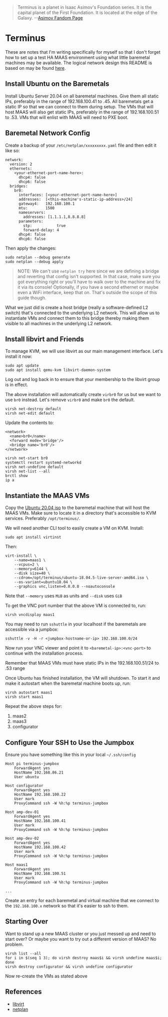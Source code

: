 > Terminus is a planet in Isaac Asimov's Foundation series. It is the
> capital planet of the First Foundation. It is located at the edge of
> the Galaxy. --[Asimov Fandom Page](https://asimov.fandom.com/wiki/Terminus)


Terminus
========

These are notes that I'm writing specifically for myself so that I don't
forget how to set up a test HA MAAS environment using what little baremetal
machines may be available. The logical network design this README is based
on may be found [here](https://docs.google.com/drawings/d/1IYXyQ_sG0gMksttrtztyzmbRIbm7ZwDBmN6bXXkeS-Y/edit).


Install Ubuntu on the Baremetals
--------------------------------

Install Ubuntu Server 20.04 on all baremetal machines. Give them all
static IPs, preferably in the range of 192.168.100.41 to .45. All baremetals
get a static IP so that we can connect to them during setup. The VMs that
will host MAAS will also get static IPs, preferably in the range of
192.168.100.51 to .53. VMs that will enlist with MAAS will need to PXE boot.


Baremetal Network Config
------------------------

Create a backup of your `/etc/netplan/xxxxxxxxx.yaml` file and then edit
it like so:

```
network:
  version: 2
  ethernets:
    <your-ethernet-port-name-here>:
      dhcp4: false
      dhcp6: false
  bridges:
    br0:
      interfaces: [<your-ethernet-port-name-here>]
      addresses:  [<this-machine's-static-ip-address>/24]
      gateway4:   192.168.100.1
      mtu:        1500
      nameservers:
        addresses: [1.1.1.1,8.8.8.8]
      parameters:
        stp:           true
        forward-delay: 4
      dhcp4: false
      dhcp6: false
```

Then apply the changes:

```
sudo netplan --debug generate
sudo netplan --debug apply
```

> NOTE: We can't use `netplan try` here since we are defining a bridge and
> reverting that config isn't supported. In that case, make sure you got
> everything right or you'll have to walk over to the machine and fix it via
> its console! Optionally, if you have a second ethernet or maybe even a
> WiFi interface, keep that on. That's outside the scope of this guide though.

What we just did is create a host bridge (really a software-defined L2
switch) that's connected to the underlying L2 network. This will allow us
to instantiate VMs and connect them to this bridge thereby making them visible
to all machines in the underlying L2 network.


Install libvirt and Friends
---------------------------

To manage KVM, we will use libvirt as our main management interface. Let's
install it now:

```
sudo apt update
sudo apt install qemu-kvm libvirt-daemon-system
```

Log out and log back in to ensure that your membership to the libvirt
group is in effect.

The above installation will automatically create `virbr0` for us but we want
to use `br0` instead. Let's remove `virbr0` and make `br0` the default.

```
virsh net-destroy default
virsh net-edit default
```

Update the contents to:

```
<network>
  <name>br0</name>
  <forward mode='bridge'/>
  <bridge name='br0'/>
</network>
```

```
virsh net-start br0
systemctl restart systemd-networkd
virsh net-undefine default
virsh net-list --all
brctl show
ip a
```


Instantiate the MAAS VMs
------------------------

Copy the [Ubuntu 20.04 iso](https://releases.ubuntu.com/20.04/ubuntu-20.04.1-live-server-amd64.iso)
to the baremetal machine that will host the MAAS VMs. Make sure to locate it
in a directory that's accessible to KVM services. Preferably `/opt/terminus/`.

We will need another CLI tool to easily create a VM on KVM. Install:

```
sudo apt install virtinst
```

Then:

```
virt-install \
    --name=maas1 \
    --vcpus=2 \
    --memory=6144 \
    --disk size=40 \
    --cdrom=/opt/terminus/ubuntu-18.04.5-live-server-amd64.iso \
    --os-variant=ubuntu18.04 \
    --graphics vnc,listen=0.0.0.0 --noautoconsole
```

Note that `--memory` uses `MiB` as units and `--disk` uses `GiB`

To get the VNC port number that the above VM is connected to, run:

```
virsh vncdisplay maas1
```

You may need to run `sshuttle` in your localhost if the baremetals
are accessible via a jumpbox:

```
sshuttle -v -H -r <jumpbox-hostname-or-ip> 192.168.100.0/24
```

Now run your VNC viewer and point it to `<baremetal-ip>:<vnc-port>` to
continue with the installation process.

Remember that MAAS VMs must have static IPs in the 192.168.100.51/24
to .53 range

Once Ubuntu has finished installation, the VM will shutdown. To start
it and make it autostart when the baremetal machine boots up, run:

```
virsh autostart maas1
virsh start maas1
```

Repeat the above steps for:

1. maas2
2. maas3
3. configurator


Configure Your SSH to Use the Jumpbox
-------------------------------------

Ensure you have something like this in your local `~/.ssh/config`

```
Host pi terminus-jumpbox
    ForwardAgent yes
    HostName 192.168.86.21
    User ubuntu

Host configurator
    ForwardAgent yes
    HostName 192.168.100.22
    User mark
    ProxyCommand ssh -W %h:%p terminus-jumpbox

Host amp-dev-01
    ForwardAgent yes
    HostName 192.168.100.41
    User mark
    ProxyCommand ssh -W %h:%p terminus-jumpbox

Host amp-dev-02
    ForwardAgent yes
    HostName 192.168.100.42
    User mark
    ProxyCommand ssh -W %h:%p terminus-jumpbox

Host maas1
    ForwardAgent yes
    HostName 192.168.100.51
    User mark
    ProxyCommand ssh -W %h:%p terminus-jumpbox

...
```

Create an entry for each baremetal and virtual machine that we connect
to the `192.168.100.x` network so that it's easier to ssh to them.


Starting Over
-------------

Want to stand up a new MAAS cluster or you just messed up and need to
start over? Or maybe you want to try out a different version of MAAS?
No problem.

```
virsh list --all
for i in $(seq 1 3); do virsh destroy maas$i && virsh undefine maas$i; done
virsh destroy configurator && virsh undefine configurator
```

Now re-create the VMs as stated above



References
----------

* [libvirt](https://ubuntu.com/server/docs/virtualization-libvirt)
* [netplan](https://netplan.io/)
